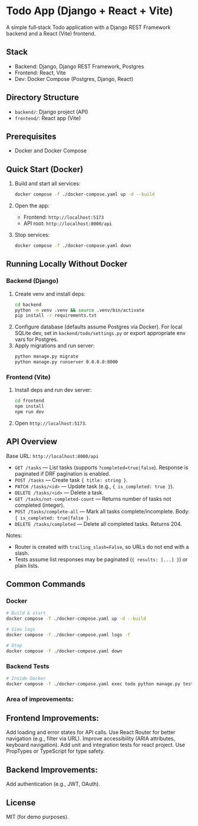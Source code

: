 # Todo App (Django + React + Vite)

A simple full‑stack Todo application with a Django REST Framework backend and a React (Vite) frontend.

## Stack
- Backend: Django, Django REST Framework, Postgres
- Frontend: React, Vite
- Dev: Docker Compose (Postgres, Django, React)

## Directory Structure
- `backend/`: Django project (API)
- `frontend/`: React app (Vite)

## Prerequisites
- Docker and Docker Compose

## Quick Start (Docker)
1. Build and start all services:
   ```bash
   docker compose -f ./docker-compose.yaml up -d --build
   ```
2. Open the app:
   - Frontend: `http://localhost:5173`
   - API root: `http://localhost:8000/api`

3. Stop services:
   ```bash
   docker compose -f ./docker-compose.yaml down
   ```

## Running Locally Without Docker
### Backend (Django)
1. Create venv and install deps:
   ```bash
   cd backend
   python -m venv .venv && source .venv/bin/activate
   pip install -r requirements.txt
   ```
2. Configure database (defaults assume Postgres via Docker). For local SQLite dev, set in `backend/todo/settings.py` or export appropriate env vars for Postgres.
3. Apply migrations and run server:
   ```bash
   python manage.py migrate
   python manage.py runserver 0.0.0.0:8000
   ```

### Frontend (Vite)
1. Install deps and run dev server:
   ```bash
   cd frontend
   npm install
   npm run dev
   ```
2. Open `http://localhost:5173`.

## API Overview
Base URL: `http://localhost:8000/api`

- `GET /tasks` — List tasks (supports `?completed=true|false`). Response is paginated if DRF pagination is enabled.
- `POST /tasks` — Create task `{ title: string }`.
- `PATCH /tasks/<id>` — Update task (e.g., `{ is_completed: true }`).
- `DELETE /tasks/<id>` — Delete a task.
- `GET /tasks/not-completed-count` — Returns number of tasks not completed (integer).
- `POST /tasks/complete-all` — Mark all tasks complete/incomplete. Body: `{ is_completed: true|false }`.
- `DELETE /tasks/completed` — Delete all completed tasks. Returns 204.

Notes:
- Router is created with `trailing_slash=False`, so URLs do not end with a slash.
- Tests assume list responses may be paginated (`{ results: [...] }`) or plain lists.


## Common Commands
### Docker
```bash
# Build & start
docker compose -f ./docker-compose.yaml up -d --build

# View logs
docker compose -f ./docker-compose.yaml logs -f

# Stop
docker compose -f ./docker-compose.yaml down
```

### Backend Tests
```bash
# Inside Docker
docker compose -f ./docker-compose.yaml exec todo python manage.py test
```

### Area of improvements:

## Frontend Improvements:

Add loading and error states for API calls.
Use React Router for better navigation (e.g., filter via URL).
Improve accessibility (ARIA attributes, keyboard navigation).
Add unit and integration tests for react project.
Use PropTypes or TypeScript for type safety.

## Backend Improvements:
Add authentication (e.g., JWT, OAuth).


## License
MIT (for demo purposes).
